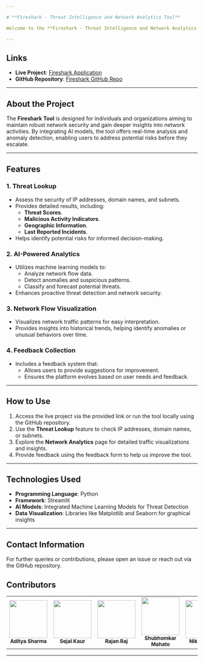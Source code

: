 ```yaml
---

# **Fireshark - Threat Intelligence and Network Analytics Tool**

Welcome to the **Fireshark - Threat Intelligence and Network Analytics Tool**! This project provides a powerful platform to analyze and interpret network flow data, identify potential threats, and gain actionable insights into malicious activities. By combining advanced analytics and AI-driven models, this tool enhances network security and promotes proactive monitoring.

---
```


## **Links**

- **Live Project**: [Fireshark Application](https://fire-shark-sm.streamlit.app/)  
- **GitHub Repository**: [Fireshark GitHub Repo](https://github.com/rusted-dreams/Fireshark)  

---

## **About the Project**

The **Fireshark Tool** is designed for individuals and organizations aiming to maintain robust network security and gain deeper insights into network activities. By integrating AI models, the tool offers real-time analysis and anomaly detection, enabling users to address potential risks before they escalate.

---

## **Features**

### 1. **Threat Lookup**
- Assess the security of IP addresses, domain names, and subnets.
- Provides detailed results, including:
  - **Threat Scores**.
  - **Malicious Activity Indicators**.
  - **Geographic Information**.
  - **Last Reported Incidents**.
- Helps identify potential risks for informed decision-making.

### 2. **AI-Powered Analytics**
- Utilizes machine learning models to:
  - Analyze network flow data.
  - Detect anomalies and suspicious patterns.
  - Classify and forecast potential threats.
- Enhances proactive threat detection and network security.

### 3. **Network Flow Visualization**
- Visualizes network traffic patterns for easy interpretation.
- Provides insights into historical trends, helping identify anomalies or unusual behaviors over time.

### 4. **Feedback Collection**
- Includes a feedback system that:
  - Allows users to provide suggestions for improvement.
  - Ensures the platform evolves based on user needs and feedback.

---


## **How to Use**

1. Access the live project via the provided link or run the tool locally using the GitHub repository.
2. Use the **Threat Lookup** feature to check IP addresses, domain names, or subnets.
3. Explore the **Network Analytics** page for detailed traffic visualizations and insights.
4. Provide feedback using the feedback form to help us improve the tool.

---

## **Technologies Used**

- **Programming Language**: Python  
- **Framework**: Streamlit  
- **AI Models**: Integrated Machine Learning Models for Threat Detection  
- **Data Visualization**: Libraries like Matplotlib and Seaborn for graphical insights  

---

## **Contact Information**

For further queries or contributions, please open an issue or reach out via the GitHub repository.

## **Contributors**

<table>
  <tr>
    <td align="center"><a href="https://github.com/adity20"><img src="https://avatars.githubusercontent.com/adity20" width="100px;" alt=""/><br /><sub><b>Aditya Sharma</b></sub></a></td>
    <td align="center"><a href="https://github.com/Sejalkaur"><img src="https://avatars.githubusercontent.com/Sejalkaur" width="100px;" alt=""/><br /><sub><b>Sejal Kaur</b></sub></a></td>
    <td align="center"><a href="https://github.com/rajanraj2"><img src="https://avatars.githubusercontent.com/rajanraj2" width="100px;" alt=""/><br /><sub><b>Rajan Raj</b></sub></a></td>
    <td align="center"><a href="https://github.com/rusted-dreams"><img src="https://avatars.githubusercontent.com/rusted-dreams" width="100px;" alt=""/><br /><sub><b>Shubhomkar Mahato</b></sub></a></td>
    <td align="center"><a href="https://github.com/nikhilyadav24"><img src="https://avatars.githubusercontent.com/nikhilyadav24" width="100px;" alt=""/><br /><sub><b>Nikhil Yadav</b></sub></a></td>
  </tr>
</table>


---
